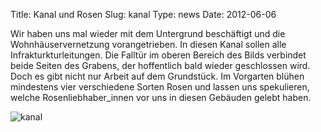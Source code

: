 Title: Kanal und Rosen
Slug: kanal
Type: news
Date: 2012-06-06

Wir haben uns mal wieder mit dem Untergrund beschäftigt und die Wohnhäuservernetzung vorangetrieben. In diesen Kanal sollen alle Infrakturkturleitungen. Die Falltür im oberen Bereich des Bilds verbindet beide Seiten des Grabens, der hoffentlich bald wieder geschlossen wird.
Doch es gibt nicht nur Arbeit auf dem Grundstück. Im Vorgarten blühen mindestens vier verschiedene Sorten Rosen und lassen uns spekulieren, welche Rosenliebhaber_innen vor uns in diesen Gebäuden gelebt haben.

<img src="/images/12_juni0.png" alt="kanal"/>
